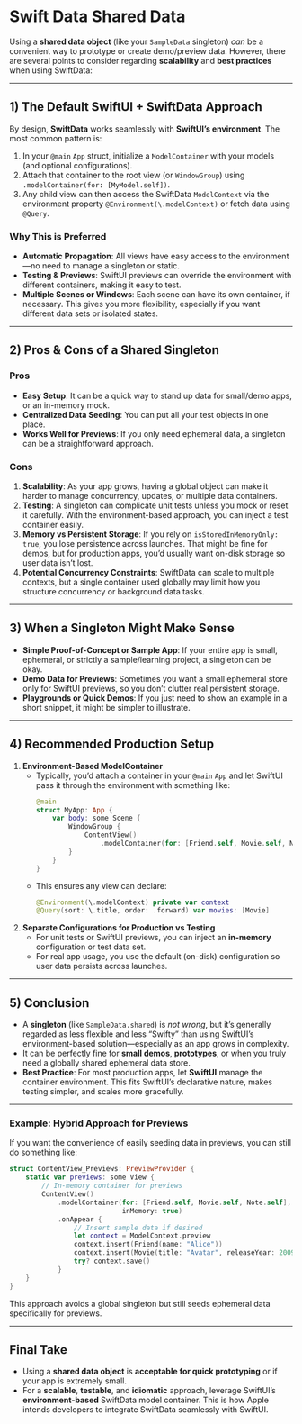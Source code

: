 #  Swift Data Shared Data

Using a **shared data object** (like your `SampleData` singleton) *can* be a convenient way to prototype or create demo/preview data. However, there are several points to consider regarding **scalability** and **best practices** when using SwiftData:

---

## 1) The Default SwiftUI + SwiftData Approach

By design, **SwiftData** works seamlessly with **SwiftUI’s environment**. The most common pattern is:

1. In your `@main` `App` struct, initialize a `ModelContainer` with your models (and optional configurations).  
2. Attach that container to the root view (or `WindowGroup`) using `.modelContainer(for: [MyModel.self])`.  
3. Any child view can then access the SwiftData `ModelContext` via the environment property `@Environment(\.modelContext)` or fetch data using `@Query`.

### Why This is Preferred
- **Automatic Propagation**: All views have easy access to the environment—no need to manage a singleton or static.  
- **Testing & Previews**: SwiftUI previews can override the environment with different containers, making it easy to test.  
- **Multiple Scenes or Windows**: Each scene can have its own container, if necessary. This gives you more flexibility, especially if you want different data sets or isolated states.

---

## 2) Pros & Cons of a Shared Singleton

### Pros
- **Easy Setup**: It can be a quick way to stand up data for small/demo apps, or an in-memory mock.  
- **Centralized Data Seeding**: You can put all your test objects in one place.  
- **Works Well for Previews**: If you only need ephemeral data, a singleton can be a straightforward approach.

### Cons
1. **Scalability**: As your app grows, having a global object can make it harder to manage concurrency, updates, or multiple data containers.  
2. **Testing**: A singleton can complicate unit tests unless you mock or reset it carefully. With the environment-based approach, you can inject a test container easily.  
3. **Memory vs Persistent Storage**: If you rely on `isStoredInMemoryOnly: true`, you lose persistence across launches. That might be fine for demos, but for production apps, you’d usually want on-disk storage so user data isn’t lost.  
4. **Potential Concurrency Constraints**: SwiftData can scale to multiple contexts, but a single container used globally may limit how you structure concurrency or background data tasks.

---

## 3) When a Singleton Might Make Sense

- **Simple Proof-of-Concept or Sample App**: If your entire app is small, ephemeral, or strictly a sample/learning project, a singleton can be okay.  
- **Demo Data for Previews**: Sometimes you want a small ephemeral store only for SwiftUI previews, so you don’t clutter real persistent storage.  
- **Playgrounds or Quick Demos**: If you just need to show an example in a short snippet, it might be simpler to illustrate.

---

## 4) Recommended Production Setup

1. **Environment-Based ModelContainer**  
   - Typically, you’d attach a container in your `@main` `App` and let SwiftUI pass it through the environment with something like:  
     ```swift
     @main
     struct MyApp: App {
         var body: some Scene {
             WindowGroup {
                 ContentView()
                     .modelContainer(for: [Friend.self, Movie.self, Note.self])
             }
         }
     }
     ```
   - This ensures any view can declare:
     ```swift
     @Environment(\.modelContext) private var context
     @Query(sort: \.title, order: .forward) var movies: [Movie]
     ```
2. **Separate Configurations for Production vs Testing**  
   - For unit tests or SwiftUI previews, you can inject an **in-memory** configuration or test data set.  
   - For real app usage, you use the default (on-disk) configuration so user data persists across launches.

---

## 5) Conclusion

- A **singleton** (like `SampleData.shared`) is *not wrong*, but it’s generally regarded as less flexible and less “Swifty” than using SwiftUI’s environment-based solution—especially as an app grows in complexity.  
- It can be perfectly fine for **small demos**, **prototypes**, or when you truly need a globally shared ephemeral data store.  
- **Best Practice**: For most production apps, let **SwiftUI** manage the container environment. This fits SwiftUI’s declarative nature, makes testing simpler, and scales more gracefully.

---

### Example: Hybrid Approach for Previews

If you want the convenience of easily seeding data in previews, you can still do something like:

```swift
struct ContentView_Previews: PreviewProvider {
    static var previews: some View {
        // In-memory container for previews
        ContentView()
            .modelContainer(for: [Friend.self, Movie.self, Note.self],
                            inMemory: true)
            .onAppear {
                // Insert sample data if desired
                let context = ModelContext.preview
                context.insert(Friend(name: "Alice"))
                context.insert(Movie(title: "Avatar", releaseYear: 2009))
                try? context.save()
            }
    }
}
```

This approach avoids a global singleton but still seeds ephemeral data specifically for previews.

---

## Final Take

- Using a **shared data object** is **acceptable for quick prototyping** or if your app is extremely small.  
- For a **scalable**, **testable**, and **idiomatic** approach, leverage SwiftUI’s **environment-based** SwiftData model container. This is how Apple intends developers to integrate SwiftData seamlessly with SwiftUI.

